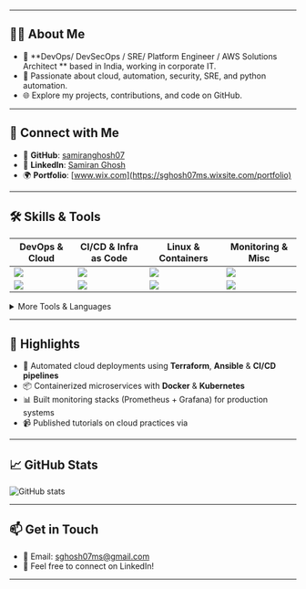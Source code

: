 <!-- Banner -->
<p align="center">
  <img src=""/>
</p>

---

## 👨‍💻 About Me
- 🎯 **DevOps/ DevSecOps / SRE/ Platform Engineer / AWS Solutions Architect ** based in India, working in corporate IT.
- 🎥 Passionate about cloud, automation, security, SRE, and python automation.
- 🌐 Explore my projects, contributions, and code on GitHub.

---

## 🔗 Connect with Me
- 📂 **GitHub**: [samiranghosh07](https://github.com/Samiranghosh07)
- 💼 **LinkedIn**: [Samiran Ghosh](https://www.linkedin.com/in/samiranghosh07)
- 🌍 **Portfolio**: [www.wix.com](https://sghosh07ms.wixsite.com/portfolio) 

---

## 🛠 Skills & Tools
| DevOps & Cloud | CI/CD & Infra as Code | Linux & Containers | Monitoring & Misc |
|----------------|------------------------|---------------------|-------------------|
| ![](https://img.shields.io/badge/AWS-232F3E?style=flat&logo=amazon-aws) | ![](https://img.shields.io/badge/Jenkins-D24939?style=flat&logo=jenkins) | ![](https://img.shields.io/badge/Linux-FCC624?style=flat&logo=linux) | ![](https://img.shields.io/badge/Grafana-EA3107?style=flat&logo=grafana) |
| ![](https://img.shields.io/badge/Docker-2496ED?style=flat&logo=docker) | ![](https://img.shields.io/badge/Terraform-7B42BC?style=flat&logo=terraform) | ![](https://img.shields.io/badge/Kubernetes-326CE5?style=flat&logo=kubernetes) | ![](https://img.shields.io/badge/Prometheus-E6522C?style=flat&logo=prometheus) |

<details>
  <summary>More Tools & Languages</summary>
  <br>
  ![](https://img.shields.io/badge/Python-3776AB?style=flat&logo=python) ![](https://img.shields.io/badge/Bash-333333?style=flat&logo=gnu-bash) ![](https://img.shields.io/badge/Ansible-EE0000?style=flat&logo=ansible) ![](https://img.shields.io/badge/Git-F05032?style=flat&logo=git) ![](https://img.shields.io/badge/Helm-0F1010?style=flat&logo=helm) ![](https://img.shields.io/badge/Nginx-009639?style=flat&logo=nginx)
</details>

---

## 🌟 Highlights
- 🚀 Automated cloud deployments using **Terraform**, **Ansible** & **CI/CD pipelines**
- 📦 Containerized microservices with **Docker** & **Kubernetes**
- 📊 Built monitoring stacks (Prometheus + Grafana) for production systems
- 📹 Published tutorials on cloud practices via **[]()**

---

## 📈 GitHub Stats
![GitHub stats](https://github-readme-stats.vercel.app/api?username=jaiswaladi246&show_icons=true&theme=dracula)

---

## 📫 Get in Touch
- 📧 Email: sghosh07ms@gmail.com
- 📝 Feel free to connect on LinkedIn!

---

